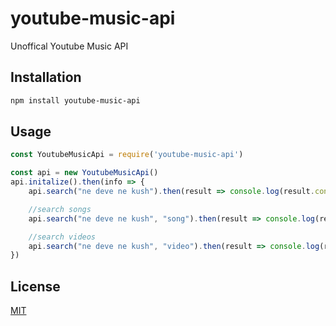 # youtube-music-api

Unoffical Youtube Music API

## Installation
```bash
npm install youtube-music-api
```

## Usage

```javascript
const YoutubeMusicApi = require('youtube-music-api')

const api = new YoutubeMusicApi()
api.initalize().then(info => {
    api.search("ne deve ne kush").then(result => console.log(result.content))

    //search songs
    api.search("ne deve ne kush", "song").then(result => console.log(result.content))

    //search videos
    api.search("ne deve ne kush", "video").then(result => console.log(result.content))
})

```

## License
[MIT](https://choosealicense.com/licenses/mit/)
